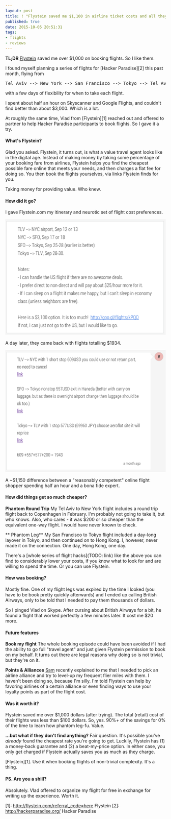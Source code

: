 ```yaml
---
layout: post
title: ! "Flystein saved me $1,100 in airline ticket costs and all they got was this blog post"
published: true
date: 2015-10-05 20:51:31
tags:
- flights
- reviews
---
```


**TL;DR** [Flystein](1) saved me over $1,000 on booking flights. So I like them.

I found myself planning a series of flights for [Hacker Paradise][2] this past month, flying from
<pre>Tel Aviv --> New York --> San Francisco --> Tokyo --> Tel Aviv</pre>
with a few days of flexibility for when to take each flight.

I spent about half an hour on Skyscanner and Google Flights, and couldn't find better than about $3,000. Which is a lot.

At roughly the same time, Vlad from [Flystein][1] reached out and offered to partner to help Hacker Paradise participants to book flights. So I gave it a try.

#### What's Flystein?
Glad you asked. Flystein, it turns out, is what a value travel agent looks like in the digital age. Instead of making money by taking some percentage of your booking fare from airlines, Flystein helps you find the cheapest possible fare online that meets your needs, and then charges a flat fee for doing so. You then book the flights yourselves, via links Flystein finds for you.

Taking money for providing value. Who knew.

#### How did it go?
I gave Flystein.com my itinerary and neurotic set of flight cost preferences.

![my flystein itinerary](/images/flystein-itinerary.png)

A day later, they came back with flights totalling $1934.

![flystein's proposal](/images/flystein-proposed-routes.png)

A ~$1,150 difference between a "reasonably competent" online flight shopper spending half an hour and a bona fide expert.

#### How did things get so much cheaper?
**Phantom Round Trip** My Tel Aviv to New York flight includes a round trip flight back to Copenhagen in February. I'm probably not going to take it, but who knows. Also, who cares - it was $200 or so cheaper than the equivalent one-way flight. I would have never known to check.

** Phantom Leg** My San Francisco to Tokyo flight included a day-long layover in Tokyo, and then continued on to Hong Kong. I, however, never made it on the connection. One day, Hong Kong, one day.

There's a [whole series of flight hacks](TODO: link) like the above you can find to considerably lower your costs, if you know what to look for and are willing to spend the time. Or you can use Flystein.

#### How was booking?
Mostly fine. One of my flight legs was expired by the time I looked (you have to be book pretty quickly afterwards) and I ended up calling British Airways, only to be told that I needed to pay them thousands of dollars.

So I pinged Vlad on Skype. After cursing about British Airways for a bit, he found a flight that worked perfectly a few minutes later. It cost me $20 more.

#### Future features
**Book my flight** The whole booking episode could have been avoided if I had the ability to go full "travel agent" and just given Flystein permission to book on my behalf. It turns out there are legal reasons why doing so is not trivial, but they're on it.

**Points & Alliances** [Sam](http://samhogg.com) recently explained to me that I needed to pick an airline alliance and try to level-up my frequent flier miles with them. I haven't been doing so, because I'm silly. I'm told Flystein can help by favoring airlines of a certain alliance or even finding ways to use your loyalty points as part of the flight cost.

#### Was it worth it?
Flystein saved me over $1,000 dollars (after trying). The total (retail) cost of their flights was less than $100 dollars. So, yes.  90%+ of the savings for 0% of the time to learn how phantom  leg-fu. Value.

**...but what if they don't find anything?** Fair question. It's possible you've _already_ found the cheapest rate you're going to get. Luckily, Flystein has (1) a money-back guarantee and (2) a beat-my-price option. In either case, you only get charged if Flystein actually saves you as much as they charge.

[Flystein][1]. Use it when booking flights of non-trivial complexity. It's a thing.

#### PS. Are you a shill?
Absolutely. Vlad offered to organize my flight for free in exchange for writing up the experience. Worth it.

[1]: http://flystein.com/referral_code=here   Flystein
[2]: http://hackerparadise.org/   Hacker Paradise
